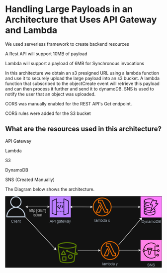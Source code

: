 # Handling Large Payloads in an Architecture that Uses API Gateway and Lambda

We used serverless framework to create backend resources

A Rest API will support 10MB of payload

Lambda will support a payload of 6MB for Synchronous invocations

In this architecture we obtain an s3 presigned URL using a lambda function and use it
to securely upload the large payload into an s3 bucket.
A lambda function that subscribed to the objectCreate event will retrieve this payload
and can then process it further and send it to dynamoDB. SNS is used to notify the user
that an object was uploaded.

CORS was manually enabled for the REST API's Get endpoint.

CORS rules were added for the S3 bucket

## What are the resources used in this architecture?

API Gateway

Lambda

S3

DynamoDB

SNS (Created Manually)

The Diagram below shows the architecture.

![My Awesome Logo](diagram.drawio.png)